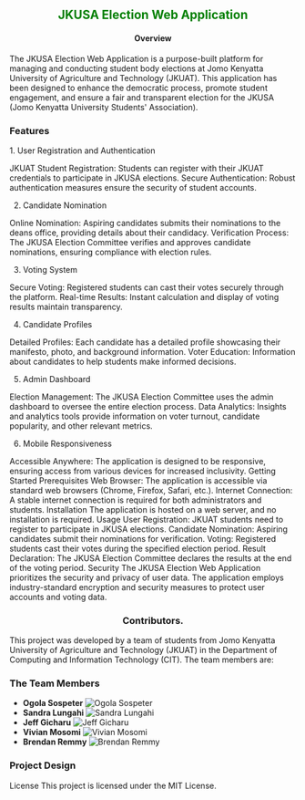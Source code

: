 <h2 align="center" style="color:Green">JKUSA Election Web Application</h2>

<h4 align="center">Overview</h4>

The JKUSA Election Web Application is a purpose-built platform for managing and conducting student body elections at Jomo Kenyatta University of Agriculture and Technology (JKUAT). This application has been designed to enhance the democratic process, promote student engagement, and ensure a fair and transparent election for the JKUSA (Jomo Kenyatta University Students' Association).

<h3> Features</h3>
1. User Registration and Authentication

JKUAT Student Registration: Students can register with their JKUAT credentials to participate in JKUSA elections.
Secure Authentication: Robust authentication measures ensure the security of student accounts.


2. Candidate Nomination

Online Nomination: Aspiring candidates submits their nominations to the deans office, providing details about their candidacy.
Verification Process: The JKUSA Election Committee verifies and approves candidate nominations, ensuring compliance with election rules.


3. Voting System

Secure Voting: Registered students can cast their votes securely through the platform.
Real-time Results: Instant calculation and display of voting results maintain transparency.


4. Candidate Profiles

Detailed Profiles: Each candidate has a detailed profile showcasing their manifesto, photo, and background information.
Voter Education: Information about candidates to help students make informed decisions.


5. Admin Dashboard

Election Management: The JKUSA Election Committee uses the admin dashboard to oversee the entire election process.
Data Analytics: Insights and analytics tools provide information on voter turnout, candidate popularity, and other relevant metrics.


6. Mobile Responsiveness

Accessible Anywhere: The application is designed to be responsive, ensuring access from various devices for increased inclusivity.
Getting Started
Prerequisites
Web Browser: The application is accessible via standard web browsers (Chrome, Firefox, Safari, etc.).
Internet Connection: A stable internet connection is required for both administrators and students.
Installation
The application is hosted on a web server, and no installation is required.
Usage
User Registration: JKUAT students need to register to participate in JKUSA elections.
Candidate Nomination: Aspiring candidates submit their nominations for verification.
Voting: Registered students cast their votes during the specified election period.
Result Declaration: The JKUSA Election Committee declares the results at the end of the voting period.
Security
The JKUSA Election Web Application prioritizes the security and privacy of user data. The application employs industry-standard encryption and security measures to protect user accounts and voting data.

<h3 align="center">Contributors.</h3>

This project was developed by a team of students from Jomo Kenyatta University of Agriculture and Technology (JKUAT) in the Department of Computing and Information Technology (CIT). 
The team members are:

### The Team Members
- **Ogola Sospeter**
    ![Ogola Sospeter](https://img.freepik.com/free-vector/mission-impossible-concept-illustration_114360-609.jpg?size=626&ext=jpg&uid=R68194178&ga=GA1.1.490597256.1696316941&semt=ais/)
- **Sandra Lungahi**
    ![Sandra Lungahi](https://img.freepik.com/free-vector/coding-concept-illustration_114360-1155.jpg?size=626&ext=jpg&uid=R68194178&ga=GA1.1.490597256.1696316941&semt=ais/)
- **Jeff Gicharu**
    ![Jeff Gicharu](https://img.freepik.com/free-vector/professional-cartoon-businessman-background-ecological_1368-271.jpg?size=626&ext=jpg&uid=R68194178&ga=GA1.1.490597256.1696316941&semt=ais/)
- **Vivian Mosomi**
    ![Vivian Mosomi](https://img.freepik.com/free-vector/programmers-day-banner-design_1308-114298.jpg?size=626&ext=jpg&uid=R68194178&ga=GA1.1.490597256.1696316941&semt=ais/)
- **Brendan Remmy**
    ![Brendan Remmy](https://img.freepik.com/free-vector/online-games-addiction-concept-illustration_114360-1994.jpg?size=626&ext=jpg&uid=R68194178&ga=GA1.1.490597256.1696316941&semt=ais/)



<h3>Project Design</h3>
<a href="https://www.figma.com><img src="https://img.shields.io/badge/Figma-Design-orange" alt="Figma Design" /></a>

License
This project is licensed under the MIT License.